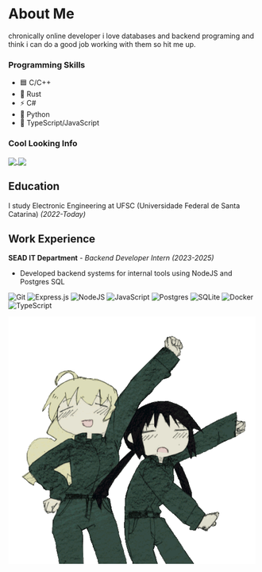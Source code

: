 # About Me
chronically online developer
i love databases and backend programing and think i can do a good job working with them so hit me up.

### Programming Skills
- 🟦 C/C++ 
- 🦀 Rust
- ⚡ C#
- 🐍 Python
- 📘 TypeScript/JavaScript


### Cool Looking Info

<a href="https://github.com/anuraghazra/github-readme-stats">
  <img align="center" height="200" src="https://github-readme-stats.vercel.app/api?username=nairelprandini&theme=tokyonight&layout=compact&rank_icon=github" />
</a>
<a href="https://github.com/anuraghazra/github-readme-stats">
  <img align="center" height="200" src="https://github-readme-stats.vercel.app/api/top-langs/?username=nairelprandini&hide=javascript,css,scss,html&theme=tokyonight&layout=compact" />
</a>


## Education 
I study Electronic Engineering at UFSC (Universidade Federal de Santa Catarina)  *(2022-Today)*  

## Work Experience
**SEAD IT Department** - *Backend Developer Intern*  *(2023-2025)*  
- Developed backend systems for internal tools using NodeJS and Postgres SQL

![Git](https://img.shields.io/badge/git-%23F05033.svg?Plastic&logo=git&logoColor=white)
![Express.js](https://img.shields.io/badge/express.js-%23404d59.svg?Plastic&logo=express&logoColor=%2361DAFB)
![NodeJS](https://img.shields.io/badge/node.js-6DA55F?Plastic&logo=node.js&logoColor=white)
![JavaScript](https://img.shields.io/badge/javascript-%23323330.svg?Plastic&logo=javascript&logoColor=%23F7DF1E)
![Postgres](https://img.shields.io/badge/postgres-%23316192.svg?Plastic&logo=postgresql&logoColor=white)
![SQLite](https://img.shields.io/badge/sqlite-%2307405e.svg?plastic&logo=sqlite&logoColor=white)
![Docker](https://img.shields.io/badge/docker-%230db7ed.svg?Plastic&logo=docker&logoColor=white)
![TypeScript](https://img.shields.io/badge/typescript-%23007ACC.svg?Plastic&logo=typescript&logoColor=white)



![](https://github.com/NairelPrandini/NairelPrandini/blob/main/girls-last-tour-glt.gif)
